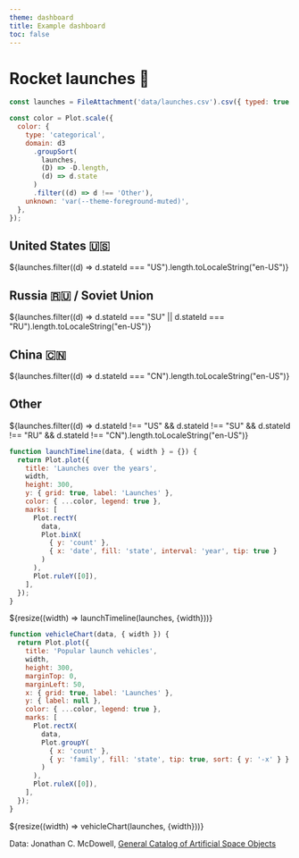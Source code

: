 ```yaml
---
theme: dashboard
title: Example dashboard
toc: false
---
```


# Rocket launches 🚀

<!-- Load and transform the data -->

```js
const launches = FileAttachment('data/launches.csv').csv({ typed: true });
```

<!-- A shared color scale for consistency, sorted by the number of launches -->

```js
const color = Plot.scale({
  color: {
    type: 'categorical',
    domain: d3
      .groupSort(
        launches,
        (D) => -D.length,
        (d) => d.state
      )
      .filter((d) => d !== 'Other'),
    unknown: 'var(--theme-foreground-muted)',
  },
});
```

<!-- Cards with big numbers -->

<div class="grid grid-cols-4">
  <div class="card">
    <h2>United States 🇺🇸</h2>
    <span class="big">${launches.filter((d) => d.stateId === "US").length.toLocaleString("en-US")}</span>
  </div>
  <div class="card">
    <h2>Russia 🇷🇺 <span class="muted">/ Soviet Union</span></h2>
    <span class="big">${launches.filter((d) => d.stateId === "SU" || d.stateId === "RU").length.toLocaleString("en-US")}</span>
  </div>
  <div class="card">
    <h2>China 🇨🇳</h2>
    <span class="big">${launches.filter((d) => d.stateId === "CN").length.toLocaleString("en-US")}</span>
  </div>
  <div class="card">
    <h2>Other</h2>
    <span class="big">${launches.filter((d) => d.stateId !== "US" && d.stateId !== "SU" && d.stateId !== "RU" && d.stateId !== "CN").length.toLocaleString("en-US")}</span>
  </div>
</div>

<!-- Plot of launch history -->

```js
function launchTimeline(data, { width } = {}) {
  return Plot.plot({
    title: 'Launches over the years',
    width,
    height: 300,
    y: { grid: true, label: 'Launches' },
    color: { ...color, legend: true },
    marks: [
      Plot.rectY(
        data,
        Plot.binX(
          { y: 'count' },
          { x: 'date', fill: 'state', interval: 'year', tip: true }
        )
      ),
      Plot.ruleY([0]),
    ],
  });
}
```

<div class="grid grid-cols-1">
  <div class="card">
    ${resize((width) => launchTimeline(launches, {width}))}
  </div>
</div>

<!-- Plot of launch vehicles -->

```js
function vehicleChart(data, { width }) {
  return Plot.plot({
    title: 'Popular launch vehicles',
    width,
    height: 300,
    marginTop: 0,
    marginLeft: 50,
    x: { grid: true, label: 'Launches' },
    y: { label: null },
    color: { ...color, legend: true },
    marks: [
      Plot.rectX(
        data,
        Plot.groupY(
          { x: 'count' },
          { y: 'family', fill: 'state', tip: true, sort: { y: '-x' } }
        )
      ),
      Plot.ruleX([0]),
    ],
  });
}
```

<div class="grid grid-cols-1">
  <div class="card">
    ${resize((width) => vehicleChart(launches, {width}))}
  </div>
</div>

Data: Jonathan C. McDowell, [General Catalog of Artificial Space Objects](https://planet4589.org/space/gcat)
